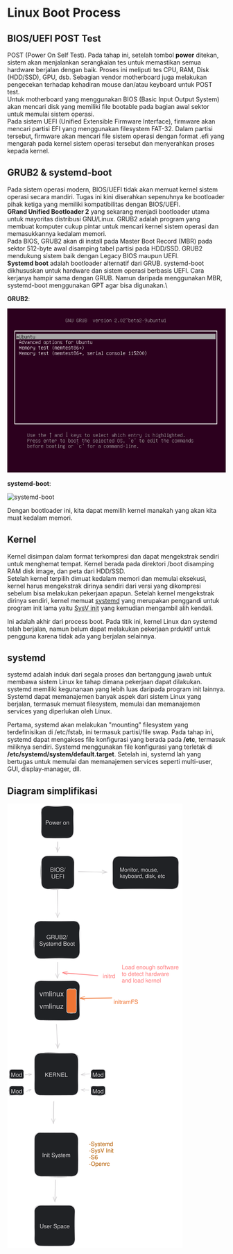 # Linux Boot Process

## BIOS/UEFI POST Test
POST (Power On Self Test). Pada tahap ini, setelah tombol **power** ditekan, sistem akan menjalankan serangkaian tes untuk memastikan semua hardware berjalan dengan baik. Proses ini meliputi tes CPU, RAM, Disk (HDD/SSD), GPU, dsb. Sebagian vendor motherboard juga melakukan pengecekan terhadap kehadiran mouse dan/atau keyboard untuk POST test.\
Untuk motherboard yang menggunakan BIOS (Basic Input Output System) akan mencari disk yang memiliki file bootable pada bagian awal sektor untuk memulai sistem operasi.\
Pada sistem UEFI (Unified Extensible Firmware Interface), firmware akan mencari partisi EFI yang menggunakan filesystem FAT-32. Dalam partisi tersebut, firmware akan mencari file sistem operasi dengan format .efi yang mengarah pada kernel sistem operasi tersebut dan menyerahkan proses kepada kernel.

## GRUB2 & systemd-boot
Pada sistem operasi modern, BIOS/UEFI tidak akan memuat kernel sistem operasi secara mandiri. Tugas ini kini diserahkan sepenuhnya ke bootloader pihak ketiga yang memiliki kompatibilitas dengan BIOS/UEFI.\
**GRand Unified Bootloader 2** yang sekarang menjadi bootloader utama untuk mayoritas distribusi GNU/Linux. GRUB2 adalah program yang membuat komputer cukup pintar untuk mencari kernel sistem operasi dan memasukkannya kedalam memori.\
Pada BIOS, GRUB2 akan di install pada Master Boot Record (MBR) pada sektor 512-byte awal disamping tabel partisi pada HDD/SSD.
GRUB2 mendukung sistem baik dengan Legacy BIOS maupun UEFI.\
**Systemd boot** adalah bootloader alternatif dari GRUB. systemd-boot dikhususkan untuk hardware dan sistem operasi berbasis UEFI. Cara kerjanya hampir sama dengan GRUB. Namun daripada menggunakan MBR, systemd-boot menggunakan GPT agar bisa digunakan.\

**GRUB2**:

![GNU GRUB2](gnu-grub2.png)

**systemd-boot**:

![systemd-boot](https://www.freedesktop.org/wiki/Software/systemd/systemd-boot/systemd-boot-menu.png)

Dengan bootloader ini, kita dapat memilih kernel manakah yang akan kita muat kedalam memori.

## Kernel
Kernel disimpan dalam format terkompresi dan dapat mengekstrak sendiri untuk menghemat tempat. Kernel berada pada direktori /boot disamping RAM disk image, dan peta dari HDD/SSD.\
Setelah kernel terpilih dimuat kedalam memori dan memulai eksekusi, kernel harus mengekstrak dirinya sendiri dari versi yang dikompresi sebelum bisa melakukan pekerjaan apapun. Setelah kernel mengekstrak dirinya sendiri, kernel memuat [systemd](https://en.wikipedia.org/wiki/Systemd) yang merupakan penggandi untuk program init lama yaitu [SysV init](https://en.wikipedia.org/wiki/Init#SysV-style) yang kemudian mengambil alih kendali.

Ini adalah akhir dari process boot. Pada titik ini, kernel Linux dan systemd telah berjalan, namun belum dapat melakukan pekerjaan prduktif untuk pengguna karena tidak ada yang berjalan selainnya.

## systemd
systemd adalah induk dari segala proses dan bertanggung jawab untuk membawa sistem Linux ke tahap dimana pekerjaan dapat dilakukan. systemd memiliki kegunanaan yang lebih luas daripada program init lainnya.
Systemd dapat memanajemen banyak aspek dari sistem Linux yang berjalan, termasuk memuat filesystem, memulai dan memanajemen services yang diperlukan oleh Linux.

Pertama, systemd akan melakukan "mounting" filesystem yang terdefinisikan di /etc/fstab, ini termasuk partisi/file swap. Pada tahap ini, systemd dapat mengakses file konfigurasi yang berada pada **/etc**, termasuk miliknya sendiri. Systemd menggunakan file konfigurasi yang terletak di **/etc/systemd/system/default.target**.
Setelah ini, systemd lah yang bertugas untuk memulai dan memanajemen services seperti multi-user, GUI, display-manager, dll.


## Diagram simplifikasi
![boot-process.png](boot-process.png)





